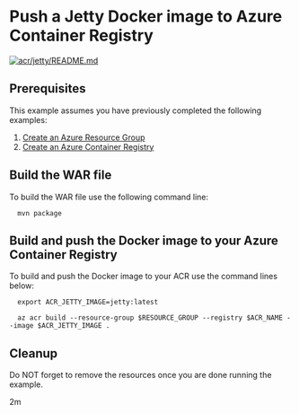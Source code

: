 
# Push a Jetty Docker image to Azure Container Registry

[![acr/jetty/README.md](https://github.com/Azure-Samples/java-on-azure-examples/actions/workflows/acr_jetty_README_md.yml/badge.svg)](https://github.com/Azure-Samples/java-on-azure-examples/actions/workflows/acr_jetty_README_md.yml)

## Prerequisites

This example assumes you have previously completed the following examples:

1. [Create an Azure Resource Group](../../group/create/README.md)
1. [Create an Azure Container Registry](../create/README.md)

<!-- 

  if [[ -z $REGION ]]; then
    export REGION=westus
  fi

  -->
<!-- workflow.cron(0 8 * * 0) -->
<!-- workflow.include(../create/README.md) -->

## Build the WAR file

<!-- workflow.run()

  cd acr/jetty

  -->

To build the WAR file use the following command line:

```shell
  mvn package
```

## Build and push the Docker image to your Azure Container Registry

To build and push the Docker image to your ACR use the command lines below:

```shell
  export ACR_JETTY_IMAGE=jetty:latest

  az acr build --resource-group $RESOURCE_GROUP --registry $ACR_NAME --image $ACR_JETTY_IMAGE .
```

<!-- workflow.run()

  cd ../..

  -->

<!-- workflow.directOnly()

  export RESULT=$(az acr repository show --name $ACR_NAME --image $ACR_JETTY_IMAGE)
  az group delete --name $RESOURCE_GROUP --yes || true
  if [[ -z $RESULT ]]; then
    echo "Unable to find $ACR_JETTY_IMAGE image"
    exit 1
  fi

  -->

## Cleanup

Do NOT forget to remove the resources once you are done running the example.

2m
